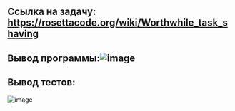 ## Ссылка на задачу: https://rosettacode.org/wiki/Worthwhile_task_shaving
## Вывод программы:![image](https://github.com/user-attachments/assets/3038ee6a-56cd-461f-b0d0-3a18e44db223)

## Вывод тестов:
![image](https://github.com/user-attachments/assets/aefc0789-347c-4d89-b3a8-e0b3fdfb98f1)


